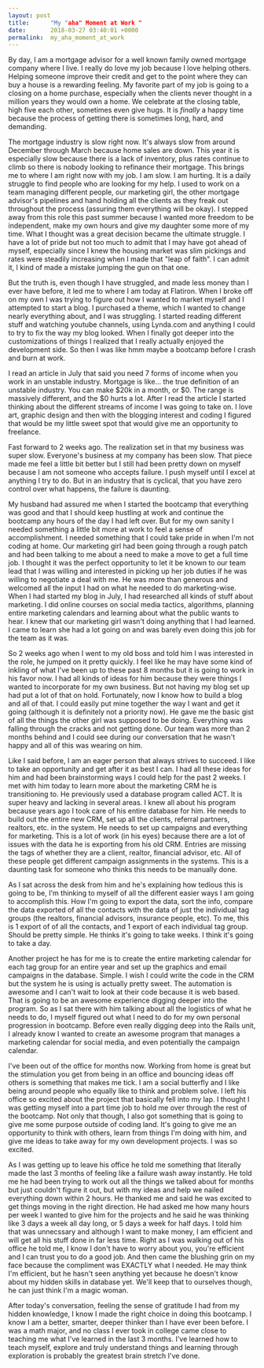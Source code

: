 ```yaml
---
layout: post
title:      "My "aha" Moment at Work "
date:       2018-03-27 03:40:01 +0000
permalink:  my_aha_moment_at_work
---
```



By day, I am a mortgage advisor for a well known family owned mortgage company where I live.  I really do love my job because I love helping others.  Helping someone improve their credit and get to the point where they can buy a house is a rewarding feeling. My favorite part of my job is going to a closing on a home purchase, especially when the clients never thought in a million years they would own a home.  We celebrate at the closing table, high five each other, sometimes even give hugs. It is *finally* a happy time because the process of getting there is sometimes long, hard, and demanding.

The mortgage industry is slow right now. It's always slow from around December through March because home sales are down.  This year it is especially slow because there is a lack of inventory, plus rates continue to climb so there is nobody looking to refinance their mortgage. This brings me to where I am right now with my job. I am slow. I am hurting. It is a daily struggle to find people who are looking for my help. I used to work on a team managing different people, our marketing girl, the other mortgage advisor's pipelines and hand holding all the clients as they freak out throughout the process (assuring them everything will be okay).  I stepped away from this role this past summer because I wanted more freedom to be independent, make my own hours and give my daughter some more of my time. What I thought was a great decision became the ultimate struggle. I have a lot of pride but not too much to admit that I may have got ahead of myself, especially since I knew the housing market was slim pickings and rates were steadily increasing when I made that "leap of faith". I can admit it, I kind of made a mistake jumping the gun on that one.

But the truth is, even though I have struggled, and made less money than I ever have before, it led me to where I am today at Flatiron.  When I broke off on my own I was trying to figure out how I wanted to market myself and I attempted to start a blog. I purchased a theme, which I wanted to change nearly everything about, and I was struggling. I started reading different stuff and watching youtube channels, using Lynda.com and anything I could to try to fix the way my blog looked. When I finally got deeper into the customizations of things I realized that I really actually enjoyed the development side. So then I was like hmm maybe a bootcamp before I crash and burn at work.

I read an article in July that said you need 7 forms of income when you work in an unstable industry. Mortgage is like... the true definition of an unstable industry. You can make $20k in a month, or $0. The range is massively different, and the $0 hurts a lot. After I read the article I started thinking about the different streams of income I was going to take on.  I love art, graphic design and then with the blogging interest and coding I figured that would be my little sweet spot that would give me an opportunity to freelance.

Fast forward to 2 weeks ago.  The realization set in that my business was super slow. Everyone's business at my company has been slow. That piece made me feel a little bit better but I still had been pretty down on myself because I am not someone who accepts failure. I push myself until I excel at anything I try to do. But in an industry that is cyclical, that you have zero control over what happens, the failure is daunting. 

My husband had assured me when I started the bootcamp that everything was good and that I should keep hustling at work and continue the bootcamp any hours of the day I had left over.  But for my own sanity I needed something a little bit more at work to feel a sense of accomplishment. I needed something that I could take pride in when I'm not coding at home. Our marketing girl had been going through a rough patch and had been talking to me about a need to make a move to get a full time job. I thought it was the perfect opportunity to let it be known to our team lead that I was willing and interested in picking up her job duties if he was willing to negotiate a deal with me. He was more than generous and welcomed all the input I had on what he needed to do marketing-wise. When I had started my blog in July, I had researched all kinds of stuff about marketing.  I did online courses on social media tactics, algorithms, planning entire marketing calendars and learning about what the public wants to hear.  I knew that our marketing girl wasn't doing anything that I had learned. I came to learn she had a lot going on and was barely even doing this job for the team as it was. 

So 2 weeks ago when I went to my old boss and told him I was interested in the role, he jumped on it pretty quickly.  I feel like he may have some kind of inkling of what I've been up to these past 8 months but it is going to work in his favor now.  I had all kinds of ideas for him because they were things I wanted to incorporate for my own business. But not having my blog set up had put a lot of that on hold. Fortunately, now I know how to build a blog and all of that. I could easily put mine together the way I want and get it going (although it is definitely not a priority now).  He gave me the basic gist of all the things the other girl was supposed to be doing. Everything was falling through the cracks and not getting done.  Our team was more than 2 months behind and I could see during our conversation that he wasn't happy and all of this was wearing on him.

Like I said before, I am an eager person that always strives to succeed.  I like to take an opportunity and get after it as best I can. I had all these ideas for him and had been brainstorming ways I could help for the past 2 weeks.  I met with him today to learn more about the marketing CRM he is transitioning to.  He previously used a database program called ACT. It is super heavy and lacking in several areas. I knew all about his program because years ago I took care of his entire database for him.  He needs to build out the entire new CRM, set up all the clients, referral partners, realtors, etc. in the system. He needs to set up campaigns and everything for marketing.  This is a lot of work (in his eyes) because there are a lot of issues with the data he is exporting from his old CRM. Entries are missing the tags of whether they are a client, realtor, financial advisor, etc. All of these people get different campaign assignments in the systems. This is a daunting task for someone who thinks this needs to be manually done.  

As I sat across the desk from him and he's explaining how tedious this is going to be, I'm thinking to myself of all the different easier ways I am going to accomplish this.  How I'm going to export the data, sort the info, compare the data exported of all the contacts with the data of just the individual tag groups (the realtors, financial advisors, insurance people, etc). To me, this is 1 export of of all the contacts, and 1 export of each individual tag group. Should be pretty simple. He thinks it's going to take weeks. I think it's going to take a day. 

Another project he has for me is to create the entire marketing calendar for each tag group for an entire year and set up the graphics and email campaigns in the database. Simple. I wish I could write the code in the CRM but the system he is using is actually pretty sweet. The automation is awesome and I can't wait to look at their code because it is web based. That is going to be an awesome experience digging deeper into the program.  So as I sat there with him talking about all the logistics of what he needs to do, I myself figured out what I need to do for my own personal progression in bootcamp.  Before even really digging deep into the Rails unit, I already know I wanted to create an awesome program that manages a marketing calendar for social media, and even potentially the campaign calendar. 

I've been out of the office for months now. Working from home is great but the stimulation you get from being in an office and bouncing ideas off others is something that makes me tick.  I am a social butterfly and I like being around people who equally like to think and problem solve.  I left his office so excited about the project that basically fell into my lap.  I thought I was getting myself into a part time job to hold me over through the rest of the bootcamp.  Not only that though, I also got something that is going to give me some purpose outside of coding land.  It's going to give me an opportunity to think with others, learn from things I'm doing with him, and give me ideas to take away for my own development projects.  I was so excited.  

As I was getting up to leave his office he told me something that literally made the last 3 months of feeling like a failure wash away instantly.  He told me he had been trying to work out all the things we talked about for months but just couldn't figure it out, but with my ideas and help we nailed everything down within 2 hours.  He thanked me and said he was excited to get things moving in the right direction.  He had asked me how many hours per week I wanted to give him for the projects and he said he was thinking like 3 days a week all day long, or 5 days a week for half days.  I told him that was unnecssary and although I want to make money, I am efficient and will get all his stuff done in far less time.  Right as I was walking out of his office he told me, I know I don't have to worry about you, you're efficient and I can trust you to do a good job.  And then came the blushing grin on my face because the compliment was EXACTLY what I needed.  He may think I'm efficient, but he hasn't seen anything yet because he doesn't know about my hidden skills in database yet. We'll keep that to ourselves though, he can just think I'm a magic woman.

After today's conversation, feeling the sense of gratitude I had from my hidden knowledge, I know I made the right choice in doing this bootcamp. I know I am a better, smarter, deeper thinker than I have ever been before. I was a math major, and no class I ever took in college came close to teaching me what I've learned in the last 3 months.  I've learned how to teach myself, explore and truly understand things and learning through exploration is probably the greatest brain stretch I've done.


